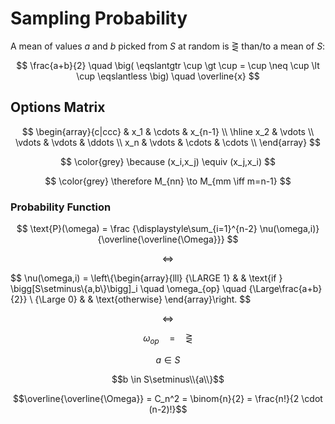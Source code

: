 # Sampling Probability

A mean of values $a$ and $b$ picked from $S$ at random is $\gtreqless$ than/to a mean of $S$:

$$
\frac{a+b}{2}
\quad
\big(
\eqslantgtr \cup \gt \cup
= \cup \neq \cup
\lt \cup \eqslantless
\big)
\quad
\overline{x}
$$

## Options Matrix

$$
\begin{array}{c|ccc}
& x_1 & \cdots & x_{n-1}
\\
\hline
x_2 & \vdots
\\
\vdots & \vdots & \ddots
\\
x_n & \vdots & \cdots & \cdots
\\
\end{array}
$$

$$
\color{grey}
\because
(x_i,x_j) \equiv (x_j,x_i)
$$

$$
\color{grey}
\therefore
M_{nn} \to M_{mm \iff m=n-1}
$$

### Probability Function

$$
\text{P}(\omega) = \frac
{\displaystyle\sum_{i=1}^{n-2} \nu(\omega,i)}
{\overline{\overline{\Omega}}}
$$

$$
\iff
$$

$$
\nu(\omega,i) = \left\\{\begin{array}{lll}
{\LARGE 1} & & \text{if } \bigg[S\setminus\\{a,b\\}\bigg]\_i \quad \omega_{op} \quad {\Large\frac{a+b}{2}}
\\
{\Large 0} & & \text{otherwise}
\end{array}\right.
$$

$$\iff$$

$$\omega_{op} \quad = \quad \gtreqless$$

$$a \in S$$

$$b \in S\setminus\\{a\\}$$

$$\overline{\overline{\Omega}} = C_n^2 = \binom{n}{2} = \frac{n!}{2 \cdot (n-2)!}$$
